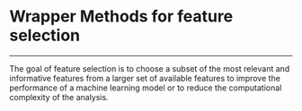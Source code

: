 # Wrapper Methods for feature selection 
***
The goal of feature selection is to choose a subset of the most relevant and informative features from a larger set of available features to improve the performance of a machine learning model or to reduce the computational complexity of the analysis.
